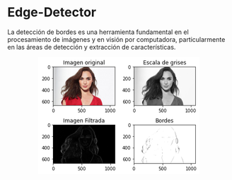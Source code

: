 # Edge-Detector

La detección de bordes es una herramienta fundamental en el procesamiento de imágenes y en visión por computadora, particularmente en las áreas de detección y extracción de características.

<p align="center">
     <img src="https://github.com/AlfredoCU/Edge-Detector/blob/master/Figure%202020-09-22%20192735.png" alt="Gal">
</p>
